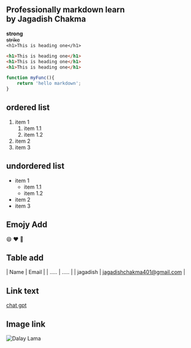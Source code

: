 <!--markdown tutorial-->
Professionally markdown learn  
by Jagadish Chakma
-
__strong__   
~~strike~~  
`<h1>This is heading one</h1>`
```html
<h1>This is heading one</h1>
<h1>This is heading one</h1>
<h1>This is heading one</h1>
```
```js
function myFunc(){
    return 'hello markdown';
}
```
## ordered list
1. item 1
    1. item 1.1
    2. item 1.2
2. item 2
3. item 3

## undordered list
- item 1
    - item 1.1
    - item 1.2
- item 2
- item 3
## Emojy Add   
:smile: :heart: :rocket:
## Table add   
| Name | Email |
| ..... | ..... |
| jagadish | jagadishchakma401@gmail.com |

## Link text
[chat gpt](https://chat.openai.com/)

## Image link
![Dalay Lama](https://upload.wikimedia.org/wikipedia/commons/thumb/5/55/Dalailama1_20121014_4639.jpg/800px-Dalailama1_20121014_4639.jpg)
